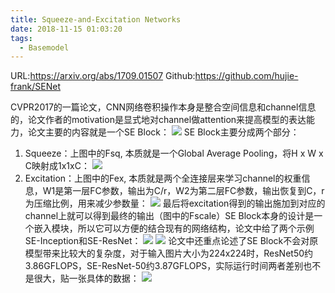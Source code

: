 ```yaml
---
title: Squeeze-and-Excitation Networks
date: 2018-11-15 01:03:20
tags:
  - Basemodel
---
```

URL:https://arxiv.org/abs/1709.01507
Github:https://github.com/hujie-frank/SENet

CVPR2017的一篇论文，CNN网络卷积操作本身是整合空间信息和channel信息的，论文作者的motivation是显式地对channel做attention来提高模型的表达能力，论文主要的内容就是一个SE Block：
![](Squeeze-and-Excitation-Networks-image002.png)
SE Block主要分成两个部分：
1. Squeeze：上图中的Fsq, 本质就是一个Global Average Pooling，将H x W x C映射成1x1xC：
![](Squeeze-and-Excitation-Networks-image003.png)
2. Excitation：上图中的Fex, 本质就是两个全连接层来学习channel的权重信息，W1是第一层FC参数，输出为C/r，W2为第二层FC参数，输出恢复到C，r为压缩比例，用来减少参数量：
![](Squeeze-and-Excitation-Networks-image004.png)
最后将excitation得到的输出施加到对应的channel上就可以得到最终的输出（图中的Fscale）SE Block本身的设计是一个嵌入模块，所以它可以方便的结合现有的网络结构，论文中给了两个示例SE-Inception和SE-ResNet：
![](Squeeze-and-Excitation-Networks-image005.png)
![](Squeeze-and-Excitation-Networks-image006.png)
论文中还重点论述了SE Block不会对原模型带来比较大的复杂度，对于输入图片大小为224x224时，ResNet50约3.86GFLOPS，SE-ResNet-50约3.87GFLOPS，实际运行时间两者差别也不是很大，贴一张具体的数据：
![](Squeeze-and-Excitation-Networks-image007.png)

